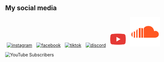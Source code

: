 ## My social media
<p>
    <a href="https://www.instagram.com/_nhathuynguyen_/"><img style="margin-inline: 5px;" src="/assets/img/instagram-logo.png" alt="instagram"></a>
    <a href="https://www.facebook.com/nhathuynguyenn"><img style="margin-inline: 5px;" src="/assets/img/facebook-logo.png" alt="facebook"></a>
    <a href="https://www.tiktok.com/@_nhathuynguyen"><img style="margin-inline: 5px;" src="/assets/img/tiktok-logo.png" alt="tiktok"></a>
    <a href="https://discord.gg/3GhWXn4S"><img style="margin-inline: 5px;" src="/assets/img/discord-logo.png" alt="discord"></a>
    <a href="https://www.youtube.com/@nhathuy_nguyen"><img style="margin-inline: 5px; width: 50px;" src="/assets/img/youtube-logo.png" alt="youtube"></a>
    <a href="https://soundcloud.com/sah1909"><img style="margin-inline: 5px;" src="/assets/img/soundcloud-logo.png" alt="soundcloud"></a>
</p>

![YouTube Subscribers](https://img.shields.io/youtube/channel/subscribers/UC_81ymEp3t79Gop9G6lcdRg?style=social)


